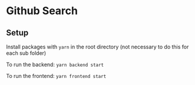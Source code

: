 # Github Search

## Setup

Install packages with `yarn` in the root directory (not necessary to do this for each sub folder)

To run the backend:
`yarn backend start`

To run the frontend:
`yarn frontend start`
